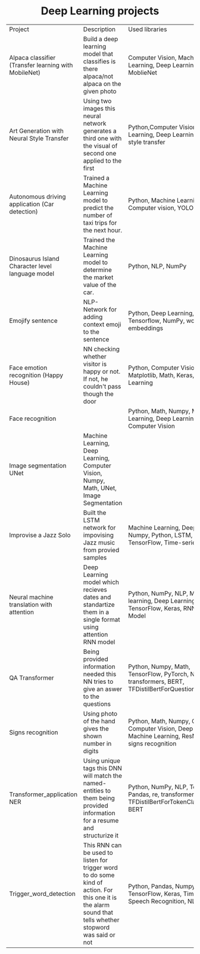 <h1 align = center>Deep Learning projects</h1>

<table width=100% valign=top >
  <tr>
    <td width=25%>Project</td>
    <td>Description</td>
    <td width=20%>Used libraries</td>
  </tr>
    <td><a>Alpaca classifier (Transfer learning with MobileNet)</a></td>
    <td>Build a deep learning model that classifies is there alpaca/not alpaca on the given photo</td>
    <td> Computer Vision, Machine Learning, Deep Learning, MoblieNet</td>
  <tr>
    <td><a>Art Generation with Neural Style Transfer</a></td>
    <td>Using two images this neural network generates a third one with the visual of second one applied to the first</td>
    <td>Python,Computer Vision, Machine Learning, Deep Learning, VGG, style transfer</td>
  </tr>
  <tr>
    <td><a>Autonomous driving application (Car detection)</a></td>
    <td>Trained a Machine Learning model to predict the number of taxi trips for the next hour.</td>
    <td>Python, Machine Learning, Computer vision, YOLO </td>
  </tr>
  <tr>
    <td><a>Dinosaurus Island Character level language model</a></td>
    <td>Trained the Machine Learning model to determine the market value of the car.</td>
    <td>Python, NLP, NumPy </td>
  </tr>
  <tr>
    <td><a>Emojify sentence</a></td>
    <td>NLP-Network for adding context emoji to the sentence</td>
    <td>Python, Deep Learning, NLP, Tensorflow, NumPy, word embeddings</td>
  </tr>
  <tr>
    <td><a>Face emotion recognition (Happy House)</a></td>
    <td> NN checking whether visitor is happy or not. If not, he couldn't pass though the door </td>
    <td>Python, Computer Vision, Numpy, Matplotlib, Math, Keras, Machine Learning</td>
  </tr>
  <tr>
    <td><a>Face recognition</a></td>
    <td></td>
    <td>Python, Math, Numpy, Machine Learning, Deep Learning, Computer Vision</td>
  </tr>
  <tr>
    <td><a>Image segmentation UNet</a></td>
    <tdAs you might imagine, region-specific labeling is a pretty crucial consideration for self-driving cars, which require a pixel-perfect understanding of their environment so they can change lanes and avoid other cars, or any number of traffic obstacles that can put peoples' lives in danger.</td>
    <td>Machine Learning, Deep Learning, Computer Vision, Numpy, Math, UNet, Image Segmentation</td>
  </tr>
  <tr>
    <td><a>Improvise a Jazz Solo</a></td>
    <td>Built the LSTM network for impovising Jazz music from provied samples</td>
    <td>Machine Learning, Deep Learning, Numpy, Python, LSTM, TensorFlow, Time-series </td>
  </tr>
  <tr>
  <td><a>Neural machine translation with attention</a></td>
    <td> Deep Learning model which recieves dates and standartize them in a single format using attention RNN model</td>
    <td>Python, NumPy, NLP, Machine learning, Deep Learning, TensorFlow, Keras, RNN, Attention Model </td>
  </tr>
  <tr>
  <td><a>QA Transformer</a></td>
    <td> Being provided information needed this NN tries to give an aswer to the questions
</td>
    <td>Python, Numpy, Math, TensorFlow, PyTorch, NLP, transformers, BERT, TFDistilBertForQuestionAnswering</td>
  </tr>
     <tr>
  <td><a>Signs recognition</a></td>
    <td>Using photo of the hand gives the shown number in digits</td>
    <td>Python, Math, Numpy, CNN, Computer Vision, Deep Learning, Machine Learning, ResNet50, signs recognition</td>
  </tr>
   <tr>
  <td><a>Transformer_application NER</a></td>
    <td>Using unique tags this DNN  will match the named-entities to them being provided information for a resume and structurize it</td>
    <td>Python, NumPy, NLP, TensorFlow, Pandas, re, transformers, TFDistilBertForTokenClassification, BERT</td>
  </tr>
  <tr>
    <td><a>Trigger_word_detection</a></td>
    <td>This RNN can be used to listen for trigger word to do some kind of action. For this one it is the alarm sound that tells whether stopword was said or not</td>
    <td>Python, Pandas, Numpy, PyDub, TensorFlow, Keras, Time-series, Speech Recognition, NLP, RNN</td>
  </tr>
</table>
